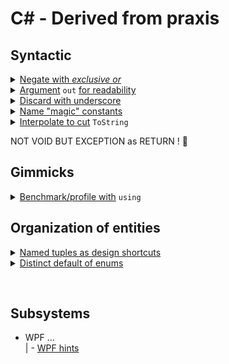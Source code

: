 # C# - Derived from praxis

## Syntactic

<details>
<summary><ins>Negate with <i>exclusive or</i></ins></summary>
&nbsp;

```diff csharp
-      isLoading = !isLoading // open for typos with other var
+      isLoading ^= true; // explicit inversion
+      isLoading = !offLoading // explicitly other var
```

```diff csharp
// Invert a longish chained property in legacy API:
-    Controller_A.CPU2.Circuits.TriggerY1.Input.S_plus = !Controller_A.CPU2.Circuits.TriggerV1.Input.S_plus;
// Have you noticed a typo, which I inserted on purpose, and which can still designate a valid prop
+    Controller_A.CPU2.Circuits.TriggerY1.Input.S_plus ^= true; // terser and "typo"-safe 
```

</details>

<details>
<summary><ins>Argument</ins> <code>out</code> <ins>for readability</ins></summary>
&nbsp;

```csharp
if (!PauseOver(out var remaining))
   _worker.Sleep(remaining);
```

</details>

<details>
<summary><ins>Discard with underscore</ins></summary>

```csharp
 // Remove visual noise of nominal arguments
  void OnMouseMove(object _, EventArgs __) { MyApp.Unfreeze(); };
// explicitly tells that signature parameters aren't used
```

 ```csharp
 // to point that return value isn't required or a method/constructor is called for side-effect only
 _ = myShoppingCart.Pay(); // habitually I don't care for the receipt returned 
 _ = new ResourceBlocker(filename); // stub objects (e.g. to invoke and prove constructor logic only) 
```
  
+ But not always the best choice
  
```csharp
// null guard with *null-coalescing* ...
_ = myOrder?? throw new ArgumentNullException(nameof(myOrder)); 
// ... has a readable and shorter way
ArgumentNullException.ThrowIfNull(myOrder);
```
  
+ Not a discard but pleasing

```csharp
const int milesToMars_CloseApproach = 38_600_000;
var rfidTagFilter = 0b_0111_1100_0100_0011;
```

</details>

<details>
<summary><ins>Name "magic" constants</ins></summary>
&nbsp;

Making a "magic value" to constants or predefined values doesn't clean the code unless named good.   
  
```diff csharp
-     legacySystem.ModuleD1.Abracadabra = true; // specifies that text input is treated as case-sensitive
+     const bool InputIsCaseSensitive = true;
+     legacySystem.ModuleD1.Abracadabra = InputIsCaseSensitive;
```
```diff csharp
-     const int popupDuration = 3200;
-     Info(shortMessage).Popup(popupDuration); 
+     Info(shortMessage).Popup(Ux.MinToNoticePrompt.Milliseconds);
```
</details>

<details>
<summary><ins>Interpolate to cut</ins>&nbsp;<code>ToString</code></summary>
&nbsp;

```diff csharp
-    throw new ArgumentException(state.ToString());
// shorter and the message can be easily decorated with text
+    throw new ArgumentException($"{state}")); 
```

</details>

NOT VOID BUT EXCEPTION as RETURN ! 🚧

## Gimmicks

<details>
<summary><ins>Benchmark/profile with</ins> <code>using</code></summary>
&nbsp;

```csharp
using (var benchmark = new Benchmark()) {
    // benchmarked flow here
}

class Benchmark : IDisposable
{
   string _caller;

   public Benchmark([CallerMemberName] string caller = "<undefined>") {
      _caller = caller;
      // Start logging/profiling
   }    

   public void Dispose() {
      // stop logging/profiling
   }
}
```
</details>

## Organization of entities

<details>
<summary><ins>Named tuples as design shortcuts</ins></summary>

Piles of interfaces, classes, and structs for every single trifle may obscure the contours of OOD. Then _named tuples_ is a sound compromise, when limited to sparse occasions.

```csharp
...
(int width, int depth, int height, DateTime availableFrom) FindMinPackageBox(Product[] products);
...
if (storehouse.FindMinPackage(goods).availableFrom < DateTime.Today.AddDays(3)) {
    goods.PremiumSupply = true;
... 
```

Further use is to streamline assignments:

```csharp
// Given a chess game log ...
 chessGame.Move = "c5";
// .. you'd like to annotate moves 
chessGame.Move = ("c5", "Sicilian Defence");
// that is backed with
(string notation, string comment) Move { get; set; }
```

Unrestricted tuples, named or not, will be great helpers for prototyping code contracts until they will solidify into interfaces and definitions.
</details>

<details>
<summary><ins>Distinct default of enums</ins></summary>

Reserve, when appropriate, _none_, _undefined_ or _unknown_ as zero-value to prevent unexpected default assignment and consequent bugs.
```csharp
enum FundamentalStatesOfMatter
{
    Unknown, // implicitly = 0,
    Solid, // won't be assigned by default e.g. to a motor coolant
    Liquid,
    Gas,
    Plasma
}
```

</details>

&nbsp;
## Subsystems

+ WPF ...\
| - [WPF hints](../wpf/readme+/wpf-hints.md)
